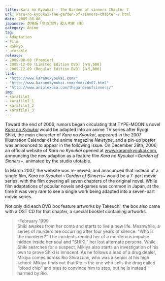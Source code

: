 ```yaml
---
title: Kara no Kyoukai - the Garden of sinners Chapter 7
url: kara-no-kyoukai-the-garden-of-sinners-chapter-7.html
date: 2009-08-08
japanese: 劇場版「空の境界」殺人考察（後）
category: Anime
tag:
- Adaptation
- Film
- Rakkyo
- ufotable
release:
- 2009-08-08 (Premier)
- 2009-12-09 (Limited Edition DVD) [￥8,500]
- 2009-12-09 (Regular Edition DVD) [￥5,800]
link:
- "http://www.karanokyoukai.com/"
- "http://www.karanokyoukai.com/dvdz/dv07.html"
- "http://www.aniplexusa.com/thegardenofsinners/"
img:
- karafilm7
- karafilm7_1
- karafilm7_2
- karafilm7_3
---
```


Toward the end of 2006, rumors began circulating that TYPE-MOON's novel [*Kara no Kyoukai*](kara-no-kyoukai-1-the-garden-of-sinners.html) would be adapted into an anime TV series after Ryogi Shiki, the main character of *Kara no Kyoukai*, appeared in the 2007 Illustration Calendar of the anime magazine *Newtype*, and a pin-up poster was announced to appear in the following issue. On December 28th, 2006, an official website of *Kara no Kyoukai* opened at www.karanokyoukai.com, announcing the new adaption as a feature film *Kara no Kyoukai ~Garden of Sinners~*, animated by the studio ufotable.

In March 2007, the website was re-newed, and announced that instead of a single film, *Kara no Kyoukai ~Garden of Sinners~* would be a 7-part movie series, with the film covering all seven chapters of the original novel. While film adaptations of popular novels and games was common in Japan, at the time it was very rare to see a single work being adapted into a seven-part movie series.

Not only did each DVD box feature artworks by Takeuchi, the box also came with a OST CD for that chapter, a special booklet containing artworks.

> -February 1999  
> Shiki awakes from her coma and starts to live a new life. Meanwhile, a series of murders are occurring after four years of silence. "Who is the murderer?" The incidents remind her of a murderous impulse hidden inside her soul and "SHIKI," her lost alternate persona. While Shiki searches for a suspect, Mikiya also starts an investigation of his own to prove Shiki is innocent. As he follows a lead of a drug dealer, Mikiya comes across Rio Shirazumi, who was a senior at his high school. Mikiya finds out that Rio is the one who sells the drug called “blood chip” and tries to convince him to stop, but he is instead harmed by Rio.